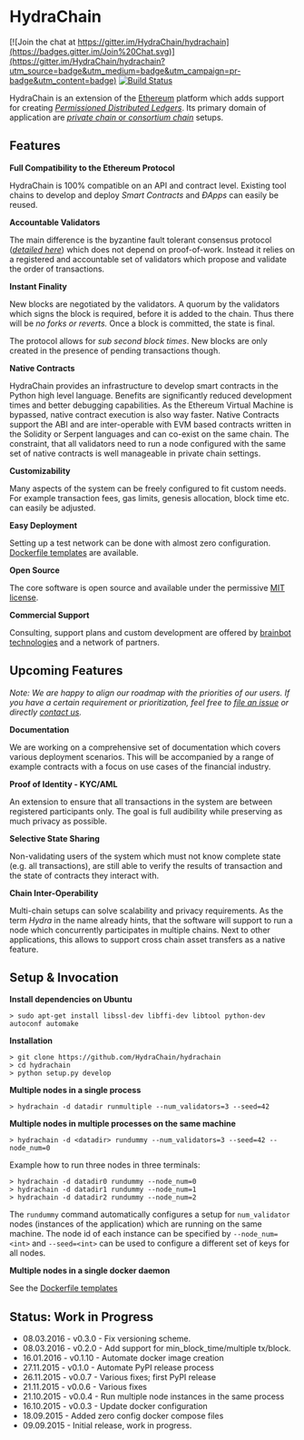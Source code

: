 HydraChain
==========

[![Join the chat at https://gitter.im/HydraChain/hydrachain](https://badges.gitter.im/Join%20Chat.svg)](https://gitter.im/HydraChain/hydrachain?utm_source=badge&utm_medium=badge&utm_campaign=pr-badge&utm_content=badge)
[![Build Status](https://travis-ci.org/HydraChain/hydrachain.svg?branch=master)](https://travis-ci.org/HydraChain/hydrachain)

HydraChain is an extension of the [Ethereum](https://ethereum.org/) platform which adds support for creating [*Permissioned Distributed Ledgers*](http://www.ofnumbers.com/2015/04/06/consensus-as-a-service-a-brief-report-on-the-emergence-of-permissioned-distributed-ledger-systems/). Its primary domain of application are [*private chain* or *consortium chain*](https://blog.ethereum.org/2015/08/07/on-public-and-private-blockchains/) setups.

Features
--------

**Full Compatibility to the Ethereum Protocol**

HydraChain is 100% compatible on an API and contract level. Existing tool chains to develop and deploy *Smart Contracts* and *ÐApps* can easily be reused.

**Accountable Validators**

The main difference is the byzantine fault tolerant consensus protocol ([*detailed here*](https://github.com/HydraChain/hydrachain/blob/master/hc_consensus_explained.md)) which does not depend on proof-of-work. Instead it relies on a registered and accountable set of validators which propose and validate the order of transactions.

**Instant Finality**

New blocks are negotiated by the validators. A quorum by the validators which signs the block is required, before it is added to the chain. Thus there will be *no forks or reverts.* Once a block is committed, the state is final.

The protocol allows for *sub second block times*. New blocks are only created in the presence of pending transactions though.


**Native Contracts**

HydraChain provides an infrastructure to develop smart contracts in the Python high level language.  Benefits are significantly reduced development times and better debugging capabilities. As the Ethereum Virtual Machine is bypassed, native contract execution is also way faster.
Native Contracts support the ABI and are inter-operable with EVM based contracts written in the Solidity or Serpent languages and can co-exist on the same chain. The constraint, that all validators need to run a node configured with the same set of native contracts is well manageable in private chain settings.

**Customizability**

Many aspects of the system can be freely configured to fit custom needs. For example transaction fees, gas limits,  genesis allocation, block time etc. can easily be adjusted.

**Easy Deployment**

Setting up a test network can be done with almost zero configuration. [Dockerfile templates](https://github.com/HydraChain/hydrachain/tree/master/docker) are available.

**Open Source**

The core software is open source and available under the permissive [MIT license](https://en.wikipedia.org/wiki/MIT_License).

**Commercial Support**

Consulting, support plans and custom development are offered by [brainbot technologies](http://www.brainbot.com) and a network of partners.

Upcoming Features
-----------------
*Note: We are happy to align our roadmap with the priorities of our users. If you have a certain requirement or prioritization, feel free to [file an issue](https://github.com/HydraChain/hydrachain/issues) or directly [contact us](mailto:heiko.hees@brainbot.com).*

**Documentation**

We are working on a comprehensive set of documentation which covers various deployment scenarios. This will be accompanied by a range of example contracts with a focus on use cases of the financial industry.

**Proof of Identity - KYC/AML**

An extension to ensure that all transactions in the system are between registered participants only. The goal is full audibility while preserving as much privacy as possible.

**Selective State Sharing**

Non-validating users of the system which must not know complete state (e.g. all transactions), are still able to verify the results of transaction and the state of contracts they interact with.

**Chain Inter-Operability**

Multi-chain setups can solve scalability and privacy requirements.
As the term *Hydra* in the name already hints, that the software will support to run a node which concurrently participates in multiple chains. Next to other applications, this allows to support cross chain asset transfers as a native feature.


Setup & Invocation
------

**Install dependencies on Ubuntu**

    > sudo apt-get install libssl-dev libffi-dev libtool python-dev autoconf automake

**Installation**

    > git clone https://github.com/HydraChain/hydrachain
    > cd hydrachain
    > python setup.py develop


**Multiple nodes in a single process**

    > hydrachain -d datadir runmultiple --num_validators=3 --seed=42


**Multiple nodes in multiple processes on the same machine**

    > hydrachain -d <datadir> rundummy --num_validators=3 --seed=42 --node_num=0

Example how to run three nodes in three terminals:

    > hydrachain -d datadir0 rundummy --node_num=0
    > hydrachain -d datadir1 rundummy --node_num=1
    > hydrachain -d datadir2 rundummy --node_num=2

The `rundummy` command automatically configures a setup for `num_validator` nodes (instances of the application) which are running on the same machine. The node id of each instance can be specified by `--node_num=<int>` and `--seed=<int>` can be used to configure a different set of keys for all nodes.

**Multiple nodes in a single docker daemon**

See the [Dockerfile templates](https://github.com/HydraChain/hydrachain/tree/master/docker)



Status: Work in Progress
------------------------
 - 08.03.2016 - v0.3.0 - Fix versioning scheme.
 - 08.03.2016 - v0.2.0 - Add support for min\_block\_time/multiple tx/block.
 - 16.01.2016 - v0.1.10 - Automate docker image creation 
 - 27.11.2015 - v0.1.0 - Automate PyPI release process
 - 26.11.2015 - v0.0.7 - Various fixes; first PyPI release
 - 21.11.2015 - v0.0.6 - Various fixes
 - 21.10.2015 - v0.0.4 - Run multiple node instances in the same process
 - 16.10.2015 - v0.0.3 - Update docker configuration
 - 18.09.2015 - Added zero config docker compose files
 - 09.09.2015 - Initial release, work in progress.
